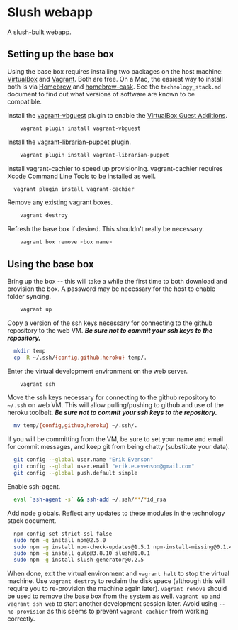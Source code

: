 # Slush webapp

A slush-built webapp.

## Setting up the base box

Using the base box requires installing two packages on the host machine: [VirtualBox](https://www.virtualbox.org/) and [Vagrant](http://www.vagrantup.com/).  Both are free.  On a Mac, the easiest way to install both is via [Homebrew](http://mxcl.github.io/homebrew/) and [homebrew-cask](https://github.com/phinze/homebrew-cask).  See the `technology_stack.md` document to find out what versions of software are known to be compatible.

Install the [vagrant-vbguest](https://github.com/dotless-de/vagrant-vbguest) plugin to enable the [VirtualBox Guest Additions](https://www.virtualbox.org/manual/ch04.html).

```bash
	vagrant plugin install vagrant-vbguest
```

Install the [vagrant-librarian-puppet](https://github.com/mhahn/vagrant-librarian-puppet) plugin.

```bash
	vagrant plugin install vagrant-librarian-puppet
```

Install vagrant-cachier to speed up provisioning.  vagrant-cachier requires Xcode Command Line Tools to be installed as well.

```bash
  vagrant plugin install vagrant-cachier
```

Remove any existing vagrant boxes.
	
```bash
	vagrant destroy
```

Refresh the base box if desired.  This shouldn't really be necessary.

```bash
	vagrant box remove <box name>
```

## Using the base box

Bring up the box -- this will take a while the first time to both download and provision the box.  A password may be necessary for the host to enable folder syncing.

```bash
	vagrant up
```

Copy a version of the ssh keys necessary for connecting to the github repository to the web VM.  ***Be sure not to commit your ssh keys to the repository.***

```bash
  mkdir temp
  cp -R ~/.ssh/{config,github,heroku} temp/.
```

Enter the virtual development environment on the web server.

```bash
	vagrant ssh
```

Move the ssh keys necessary for connecting to the github repository to `~/.ssh` on web VM.  This will allow pulling/pushing to github and use of the heroku toolbelt.  ***Be sure not to commit your ssh keys to the repository.***

```bash
  mv temp/{config,github,heroku} ~/.ssh/.
```

If you will be committing from the VM, be sure to set your name and email for commit messages, and keep git from being chatty (substitute your data).

```bash
  git config --global user.name "Erik Evenson"
  git config --global user.email "erik.e.evenson@gmail.com"
  git config --global push.default simple
```

Enable ssh-agent.

```bash
  eval `ssh-agent -s` && ssh-add ~/.ssh/**/*id_rsa
```

Add node globals.  Reflect any updates to these modules in the technology stack document.

```bash
  npm config set strict-ssl false
  sudo npm -g install npm@2.5.0
  sudo npm -g install npm-check-updates@1.5.1 npm-install-missing@0.1.4
  sudo npm -g install gulp@3.8.10 slush@1.0.1
  sudo npm -g install slush-generator@0.2.5
```

When done, exit the virtual environment and `vagrant halt` to stop the virtual machine.  Use `vagrant destroy` to reclaim the disk space (although this will require you to re-provision the machine again later).  `vagrant remove` should be used to remove the base box from the system as well.  `vagrant up` and `vagrant ssh web` to start another development session later.  Avoid using `--no-provision` as this seems to prevent `vagrant-cachier` from working correctly.
